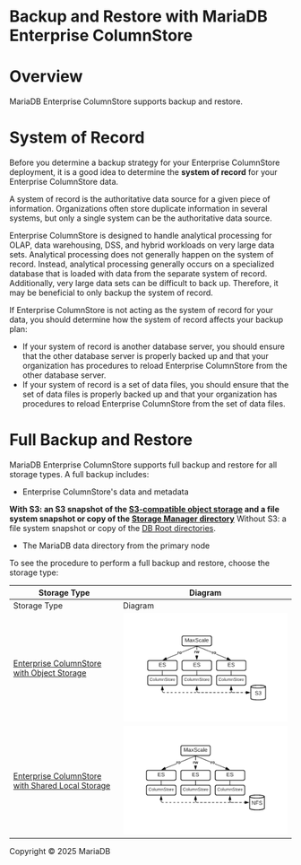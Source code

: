 
# Backup and Restore with MariaDB Enterprise ColumnStore


# Overview


MariaDB Enterprise ColumnStore supports backup and restore.


# System of Record


Before you determine a backup strategy for your Enterprise ColumnStore deployment, it is a good idea to determine the **system of record** for your Enterprise ColumnStore data.


A system of record is the authoritative data source for a given piece of information. Organizations often store duplicate information in several systems, but only a single system can be the authoritative data source.


Enterprise ColumnStore is designed to handle analytical processing for OLAP, data warehousing, DSS, and hybrid workloads on very large data sets. Analytical processing does not generally happen on the system of record. Instead, analytical processing generally occurs on a specialized database that is loaded with data from the separate system of record. Additionally, very large data sets can be difficult to back up. Therefore, it may be beneficial to only backup the system of record.


If Enterprise ColumnStore is not acting as the system of record for your data, you should determine how the system of record affects your backup plan:


* If your system of record is another database server, you should ensure that the other database server is properly backed up and that your organization has procedures to reload Enterprise ColumnStore from the other database server.
* If your system of record is a set of data files, you should ensure that the set of data files is properly backed up and that your organization has procedures to reload Enterprise ColumnStore from the set of data files.


# Full Backup and Restore


MariaDB Enterprise ColumnStore supports full backup and restore for all storage types. A full backup includes:


* Enterprise ColumnStore's data and metadata


**With S3: an S3 snapshot of the [S3-compatible object storage](https://mariadb.com/kb/en/mariadb-enterprise-columnstore-storage-architecture/#s3-compatible-object-storage) and a file system snapshot or copy of the [Storage Manager directory](https://mariadb.com/kb/en/mariadb-enterprise-columnstore-storage-architecture/#storage-manager-directory)** Without S3: a file system snapshot or copy of the [DB Root directories](https://mariadb.com/kb/en/mariadb-enterprise-columnstore-storage-architecture/#db-root-directories).


* The MariaDB data directory from the primary node


To see the procedure to perform a full backup and restore, choose the storage type:



| Storage Type | Diagram |
| --- | --- |
| Storage Type | Diagram |
| [Enterprise ColumnStore with Object Storage](mariadb-enterprise-columnstore-backup-and-restore-with-object-storage.md) | ![columnstore-topology-s3](../.gitbook/assets/backup-and-restore-with-mariadb-enterprise-columnstore/+image/columnstore-topology-s3.png "columnstore-topology-s3") |
| [Enterprise ColumnStore with Shared Local Storage](https://mariadb.com/kb/en/mariadb-enterprise-columnstore-storage-architecture/#shared-local-storage) | ![columnstore-topology](../.gitbook/assets/backup-and-restore-with-mariadb-enterprise-columnstore/+image/columnstore-topology.png "columnstore-topology") |




Copyright © 2025 MariaDB

